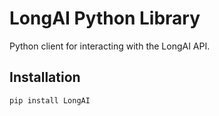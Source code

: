 # LongAI Python Library

Python client for interacting with the LongAI API.

## Installation

```bash
pip install LongAI